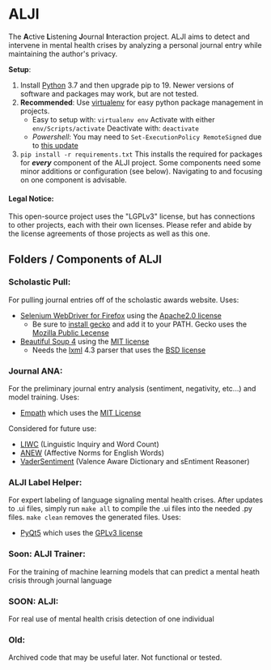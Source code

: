 # ALJI
The **A**ctive **L**istening **J**ournal **I**nteraction project.  ALJI aims to detect and intervene in mental health crises by analyzing a personal journal entry while maintaining the author's privacy.  

**Setup**: 
1. Install [Python](https://www.python.org/) 3.7 and then upgrade pip to 19.  Newer versions of software and packages may work, but are not tested. 
1. **Recommended**: Use [virtualenv](https://virtualenv.pypa.io/en/stable/) for easy python package management in projects.  
    - Easy to setup with: `virtualenv env`  Activate with either `env/Scripts/activate`   Deactivate with: `deactivate` 
    - *Powershell*: You may need to `Set-ExecutionPolicy RemoteSigned` due to [this update](https://virtualenv.pypa.io/en/stable/changes/#v16-2-0-2018-12-31)
1. `pip install -r requirements.txt`  This installs the required for packages for ***every*** component of the ALJI project.  Some components need some minor additions or configuration (see below).  Navigating to and focusing on one component is advisable. 


#### Legal Notice:
This open-source project uses the "LGPLv3" license, but has connections to other projects, each with their own licenses.  Please refer and abide by the license agreements of those projects as well as this one. 

## Folders / Components of ALJI

### Scholastic Pull:
For pulling journal entries off of the scholastic awards website.  Uses: 
- [Selenium WebDriver for Firefox](https://docs.seleniumhq.org/) using the [Apache2.0 license](https://raw.githubusercontent.com/SeleniumHQ/selenium/master/LICENSE)
  - Be sure to [install gecko](https://github.com/mozilla/geckodriver/releases) and add it to your PATH.  Gecko uses the [Mozilla Public Lecense](https://www.mozilla.org/en-US/MPL/2.0/)
- [Beautiful Soup 4](https://pypi.org/project/beautifulsoup4/) using the [MIT license](https://bazaar.launchpad.net/~leonardr/beautifulsoup/bs4/view/head:/LICENSE)
  - Needs the [lxml](https://github.com/lxml/lxml) 4.3 parser that uses the [BSD license](https://raw.githubusercontent.com/lxml/lxml/master/doc/licenses/BSD.txt)

### Journal ANA:
For the preliminary journal entry analysis (sentiment, negativity, etc...) and model training.  Uses:
- [Empath](https://github.com/Ejhfast/empath-client) which uses the [MIT License](https://raw.githubusercontent.com/Ejhfast/empath-client/master/LICENSE.txt)

Considered for future use:
- [LIWC](https://liwc.wpengine.com/) (Linguistic Inquiry and Word Count)
- [ANEW](https://csea.phhp.ufl.edu/Media.html#bottommedia) (Affective Norms for English Words)
- [VaderSentiment](https://github.com/cjhutto/vaderSentiment) (Valence Aware Dictionary and sEntiment Reasoner)

### ALJI Label Helper:
For expert labeling of language signaling mental health crises.  After updates to .ui files, simply run `make all` to compile the .ui files into the needed .py files.  `make clean` removes the generated files. Uses: 
- [PyQt5](https://www.riverbankcomputing.com/software/pyqt/) which uses the [GPLv3 license](https://www.riverbankcomputing.com/static/Docs/PyQt5/introduction.html#license)
 
### Soon: ALJI Trainer:
For the training of machine learning models that can predict a mental heath crisis through journal language

### SOON: ALJI:
For real use of mental health crisis detection of one individual

### Old:
Archived code that may be useful later.  Not functional or tested.  

